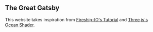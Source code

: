 ## The Great Gatsby

This website takes inspiration from [Fireship-IO's Tutorial](https://github.com/fireship-io/threejs-scroll-animation-demo) and [Three.js's Ocean Shader](https://github.com/mrdoob/three.js/blob/master/examples/webgl_shaders_ocean.html).